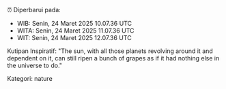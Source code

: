 ⏰ Diperbarui pada:
- WIB: Senin, 24 Maret 2025 10.07.36 UTC
- WITA: Senin, 24 Maret 2025 11.07.36 UTC
- WIT: Senin, 24 Maret 2025 12.07.36 UTC

Kutipan Inspiratif:
"The sun, with all those planets revolving around it and dependent on it, can still ripen a bunch of grapes as if it had nothing else in the universe to do."


Kategori: nature

